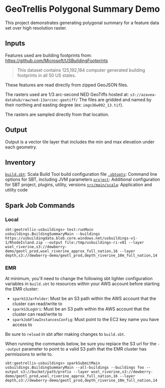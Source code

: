 # GeoTrellis Polygonal Summary Demo

This project demonstrates generating polygonal summary for a feature data set over high resolution raster.

## Inputs

Features used are building footprints from: https://github.com/Microsoft/USBuildingFootprints

> This dataset contains 125,192,184 computer generated building footprints in all 50 US states.

These features are read directly from zipped GeoJSON files.

The rasters used are 1/3 arc-second NED GeoTiffs hosted at: `s3://azavea-datahub/raw/ned-13arcsec-geotiff/`
The files are gridded and named by their northing and easting degree (ex: `imgn36w092_13.tif`).

The rasters are sampled directly from that location.

## Output

Output is a vector tile layer that includes the min and max elevation under each geometry.

## Inventory

[`build.sbt`](build.sbt): Scala Build Tool build configuration file
[`.sbtopts`](.sbtopts): Command line options for SBT, including JVM parameters
[`project`](project): Additional configuration for SBT project, plugins, utility, versions
[`src/main/scala`](src/main/scala): Application and utility code

## Spark Job Commands

### Local

```
sbt:geotrellis-usbuildings> test:runMain usbuildings.BuildingSummaryMain --buildings https://usbuildingdata.blob.core.windows.net/usbuildings-v1-1/RhodeIsland.zip --output file:/tmp/usbuildings-ri-v01 --layer wsel_riverine,s3://dewberry-demo/geotl_prod,wsel_riverine_approx_full_nation,16 --layer depth,s3://dewberry-demo/geotl_prod,depth_riverine_10m_full_nation,14
```

### EMR

At minimum, you'll need to change the following sbt lighter configuration variables in `build.sbt`
to resources within your AWS account before starting the EMR cluster:
- `sparkS3JarFolder`: Must be an S3 path within the AWS account that the cluster can read/write to
- `sparkS3LogUri`: Must be an S3 path within the AWS account that the cluster can read/write to
- `sparkJobFlowInstancesConfig`: Must point to the EC2 key name you have access to

Be sure to `reload` in sbt after making changes to `build.sbt`.

When running the commands below, be sure you replace the S3 url for the `--output` parameter
to point to a valid S3 path that the EMR cluster has permissions to write to.

```
sbt:geotrellis-usbuildings> sparkSubmitMain usbuildings.BuildingSummaryMain --all-buildings --buildings foo --output s3://bucket/path/prefix --layer wsel_riverine,s3://dewberry-demo/geotl_prod,wsel_riverine_approx_full_nation,16 --layer depth,s3://dewberry-demo/geotl_prod,depth_riverine_10m_full_nation,14
```
